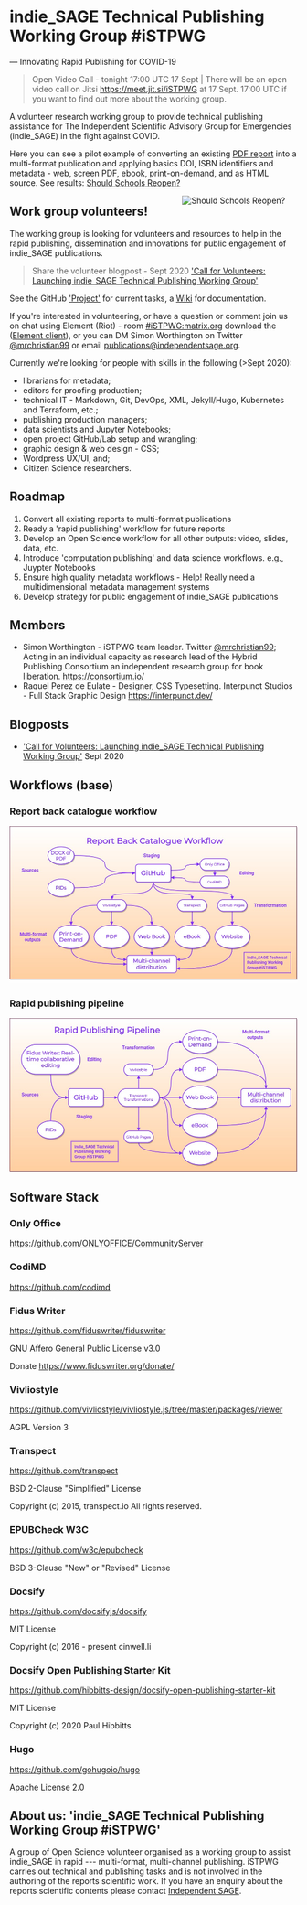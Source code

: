 # indie_SAGE Technical Publishing Working Group #iSTPWG

— Innovating Rapid Publishing for COVID-19

> Open Video Call - tonight 17:00 UTC 17 Sept | There will be an open video call on Jitsi https://meet.jit.si/iSTPWG at 17 Sept. 17:00 UTC if you want to find out more about the working group.

A volunteer research working group to provide technical publishing assistance for The Independent Scientific Advisory Group for Emergencies (indie_SAGE) in the fight against COVID.

Here you can see a pilot example of converting an existing [PDF report](https://www.independentsage.org/wp-content/uploads/2020/05/Independent-Sage-Brief-Report-on-Schools.pdf) into a multi-format publication and applying basics DOI, ISBN identifiers and metadata - web, screen PDF, ebook, print-on-demand, and as HTML source. See results: [Should Schools Reopen?](https://independent-sage.github.io/Should-Schools-Reopen/#/)  

<a href="https://independent-sage.github.io/Should-Schools-Reopen/#/"><img src="https://independent-sage.github.io/Should-Schools-Reopen/report/cover.png" alt="Should Schools Reopen?" align="right" height="40%" width="40%" ></a>

## Work group volunteers!

The working group is looking for volunteers and resources to help in the rapid publishing, dissemination and innovations for public engagement of indie_SAGE publications.

> Share the volunteer blogpost - Sept 2020 ['Call for Volunteers: Launching indie_SAGE Technical Publishing Working Group'](https://indiesage.herokuapp.com/s/HyqK-TLNw)

See the GitHub ['Project'](https://github.com/orgs/Independent-SAGE/projects/2) for current tasks, a [Wiki](https://github.com/Independent-SAGE/Technical-Publishing-Working-Group/wiki) for documentation. 

If you're interested in volunteering, or have a question or comment join us on chat using Element (Riot) - room [#iSTPWG:matrix.org](https://view.matrix.org/room/!mAcobxVqDiVFbcVAUf:matrix.org/) download the ([Element client](https://element.io/get-started)), or you can DM Simon Worthington on Twitter [@mrchristian99](https://twitter.com/mrchristian99) or email publications@independentsage.org.

Currently we're looking for people with skills in the following (>Sept 2020):

* librarians for metadata; 
* editors for proofing production; 
* technical IT - Markdown, Git, DevOps, XML, Jekyll/Hugo, Kubernetes and Terraform, etc.; 
* publishing production managers; 
* data scientists and Jupyter Notebooks; 
* open project GitHub/Lab setup and wrangling; 
* graphic design & web design - CSS; 
* Wordpress UX/UI, and;
* Citizen Science researchers.

## Roadmap

  1. Convert all existing reports to multi-format publications
  2. Ready a 'rapid publishing' workflow for future reports
  3. Develop an Open Science workflow for all other outputs: video, slides, data, etc.
  4. Introduce 'computation publishing' and data science workflows. e.g., Juypter Notebooks
  5. Ensure high quality metadata workflows - Help! Really need a multidimensional metadata management systems
  6. Develop strategy for public engagement of indie_SAGE publications

## Members

  - Simon Worthington - iSTPWG team leader. Twitter [@mrchristian99](https://twitter.com/mrchristian99); Acting in an individual capacity as research lead of the Hybrid Publishing Consortium an independent research group for book liberation. https://consortium.io/
  - Raquel Perez de Eulate - Designer, CSS Typesetting. Interpunct Studios - Full Stack Graphic Design https://interpunct.dev/
  
## Blogposts 

 - ['Call for Volunteers: Launching indie_SAGE Technical Publishing Working Group'](https://indiesage.herokuapp.com/s/HyqK-TLNw) Sept 2020 
 
## Workflows (base)

### Report back catalogue workflow

![Report back catalogue workflow](https://raw.githubusercontent.com/Independent-SAGE/Technical-Publishing-Working-Group/master/images/catalogue.jpg)

### Rapid publishing pipeline

![Rapid publishing pipeline](https://raw.githubusercontent.com/Independent-SAGE/Technical-Publishing-Working-Group/master/images/rapid-publishing.jpg)

## Software Stack

  ### Only Office
  
  https://github.com/ONLYOFFICE/CommunityServer

  ### CodiMD
  
  https://github.com/codimd

  ### Fidus Writer

  https://github.com/fiduswriter/fiduswriter

  GNU Affero General Public License v3.0

  Donate https://www.fiduswriter.org/donate/

  ### Vivliostyle

  https://github.com/vivliostyle/vivliostyle.js/tree/master/packages/viewer

  AGPL Version 3

  ### Transpect

  https://github.com/transpect

  BSD 2-Clause "Simplified" License

  Copyright (c) 2015, transpect.io All rights reserved.

  ### EPUBCheck W3C

  https://github.com/w3c/epubcheck

  BSD 3-Clause "New" or "Revised" License

  ### Docsify

  https://github.com/docsifyjs/docsify

  MIT License

  Copyright (c) 2016 - present cinwell.li

  ### Docsify Open Publishing Starter Kit

  https://github.com/hibbitts-design/docsify-open-publishing-starter-kit

  MIT License

  Copyright (c) 2020 Paul Hibbitts

  ### Hugo

  https://github.com/gohugoio/hugo

  Apache License 2.0
  
## About us: 'indie_SAGE Technical Publishing Working Group #iSTPWG'

A group of Open Science volunteer organised as a working group to assist indie_SAGE in rapid --- multi-format, multi-channel publishing. iSTPWG carries out technical and publishing tasks and is not involved in the authoring of the reports scientific work. If you have an enquiry about the reports scientific contents please contact [Independent SAGE](https://www.independentsage.org/contact-the-independent-sage/).
